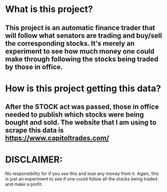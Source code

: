 # What is this project?
This project is an automatic finance trader that will follow what senators are
trading and buy/sell the corresponding stocks. It's merely an experiment to
see how much money one could make through following the stocks being traded
by those in office.
---
# How is this project getting this data?
After the STOCK act was passed, those in office needed to publish which stocks
were being bought and sold. The website that I am using to scrape this data is
https://www.capitoltrades.com/
---
# DISCLAIMER:
No responsibility for if you use this and lose any money from it. Again, this
is just an experiment to see if one could follow all the stocks being traded
and make a profit.